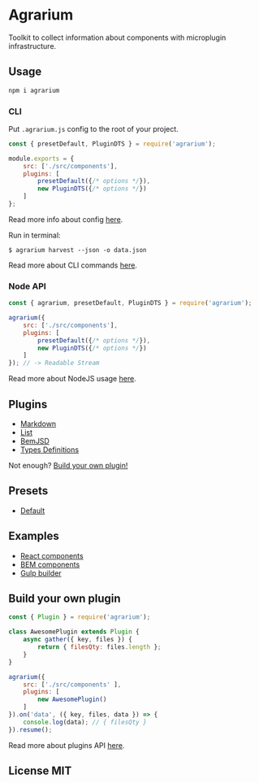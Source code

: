 # Agrarium

Toolkit to collect information about components with microplugin infrastructure.

## Usage

```sh
npm i agrarium
```

### CLI

Put `.agrarium.js` config to the root of your project.

``` js
const { presetDefault, PluginDTS } = require('agrarium');

module.exports = {
    src: ['./src/components'],
    plugins: [
        presetDefault({/* options */}),
        new PluginDTS({/* options */})
    ]
};
```

Read more info about config [here](packages/cli#agrarium-config).

Run in terminal:

```sh-session
$ agrarium harvest --json -o data.json
```

Read more about CLI commands [here](packages/cli#harvest).

### Node API

```js
const { agrarium, presetDefault, PluginDTS } = require('agrarium');

agrarium({
    src: ['./src/components'],
    plugins: [
        presetDefault({/* options */}),
        new PluginDTS({/* options */})
    ]
}); // -> Readable Stream
```

Read more about NodeJS usage [here](packages/core).

## Plugins

- [Markdown](packages/plugin-markdown)
- [List](packages/plugin-list)
- [BemJSD](packages/plugin-bemjsd)
- [Types Definitions](packages/plugin-dts)

Not enough? [Build your own plugin!](#build-your-own-plugin)

## Presets

- [Default](packages/preset-default)

## Examples

- [React components](https://github.com/agrarium/example-bem-react)
- [BEM components](https://github.com/agrarium/example-bem-origin)
- [Gulp builder](https://github.com/agrarium/example-bem-builder-origin)

## Build your own plugin

```js
const { Plugin } = require('agrarium');

class AwesomePlugin extends Plugin {
    async gather({ key, files }) {
        return { filesQty: files.length };
    }
}

agrarium({
    src: ['./src/components' ],
    plugins: [
        new AwesomePlugin()
    ]
}).on('data', ({ key, files, data }) => {
    console.log(data); // { filesQty }
}).resume();
```

Read more about plugins API [here](packages/plugin).

## License MIT
